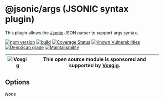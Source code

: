 # @jsonic/args (JSONIC syntax plugin)

This plugin allows the [Jsonic](https://jsonic.senecajs.org) JSON
parser to support args syntax.


[![npm version](https://img.shields.io/npm/v/@jsonic/args.svg)](https://npmjs.com/package/@jsonic/args)
[![build](https://github.com/jsonicjs/args/actions/workflows/build.yml/badge.svg)](https://github.com/jsonicjs/args/actions/workflows/build.yml)
[![Coverage Status](https://coveralls.io/repos/github/jsonicjs/args/badge.svg?branch=main)](https://coveralls.io/github/jsonicjs/args?branch=main)
[![Known Vulnerabilities](https://snyk.io/test/github/jsonicjs/args/badge.svg)](https://snyk.io/test/github/jsonicjs/args)
[![DeepScan grade](https://deepscan.io/api/teams/5016/projects/22466/branches/663906/badge/grade.svg)](https://deepscan.io/dashboard#view=project&tid=5016&pid=22466&bid=663906)
[![Maintainability](https://api.codeclimate.com/v1/badges/10e9bede600896c77ce8/maintainability)](https://codeclimate.com/github/jsonicjs/args/maintainability)

| ![Voxgig](https://www.voxgig.com/res/img/vgt01r.png) | This open source module is sponsored and supported by [Voxgig](https://www.voxgig.com). |
| ---------------------------------------------------- | --------------------------------------------------------------------------------------- |



<!--START:options-->
## Options
_None_
<!--END:options-->






